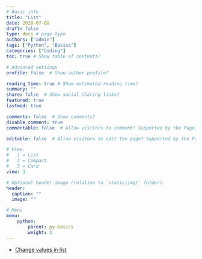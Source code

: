 ```yaml
---
# Basic info
title: "List"
date: 2020-07-08
draft: false
type: docs # page type
authors: ["admin"]
tags: ["Python", "Basics"]
categories: ["Coding"]
toc: true # Show table of contents?

# Advanced settings
profile: false  # Show author profile?

reading_time: true # Show estimated reading time?
summary: ""
share: false  # Show social sharing links?
featured: true
lastmod: true

comments: false  # Show comments?
disable_comment: true
commentable: false  # Allow visitors to comment? Supported by the Page, Post, and Docs content types.

editable: false  # Allow visitors to edit the page? Supported by the Page, Post, and Docs content types.

# View.
#   1 = List
#   2 = Compact
#   3 = Card
view: 3

# Optional header image (relative to `static/img/` folder).
header:
  caption: ""
  image: ""

# Menu
menu: 
    python:
        parent: py-basics
        weight: 3
---
```




- [Change values in list](/notes/python/py-basics/py-list/change-values-in-list/)